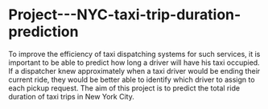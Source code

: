 # Project---NYC-taxi-trip-duration-prediction
To improve the efficiency of taxi dispatching systems for such services, it is important to be able to predict how long a driver will have his taxi occupied. If a dispatcher knew approximately when a taxi driver would be ending their current ride, they would be better able to identify which driver to assign to each pickup request.  The aim of this project is to predict the total ride duration of taxi trips in New York City.

